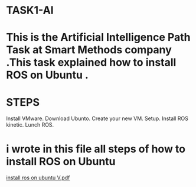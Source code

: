 # TASK1-AI
# This is the Artificial Intelligence Path Task at Smart Methods company .This task explained how to install ROS  on Ubuntu .
# STEPS
Install VMware.
Download Ubunto.
Create your new VM.
Setup.
Install ROS kinetic.
Lunch ROS.

# i wrote in this file all steps of how to install ROS  on Ubuntu
[install ros on ubuntu V.pdf](https://github.com/FAY-ALRUWAILI/TASK1-AI/files/9147521/install.ros.on.ubuntu.V.pdf)
